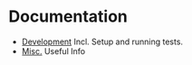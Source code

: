 # Documentation

- [Development](./development.md) Incl. Setup and running tests.
- [Misc.](./misc.md)  Useful Info
